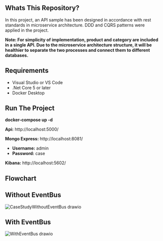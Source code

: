 ## Whats This Repository?

In this project, an API sample has been designed in accordance with rest standards in microservice architecture.
DDD and CQRS patterns were applied in the project.

**Note: For simplicity of implementation, product and category are included in a single API. Due to the microservice architecture structure, it will be healthier to separate the two processes and connect them to different databases.**

## Requirements

* Visual Studio or VS Code
* .Net Core 5 or later
* Docker Desktop

## Run The Project

**docker-compose up -d**

**Api:** http://localhost:5000/

**Mongo Express:** http://localhost:8081/
* **Username:** admin
* **Password:** case

**Kibana:** http://localhost:5602/

## Flowchart

## Without EventBus
![CaseStudyWithoutEventBus drawio](https://user-images.githubusercontent.com/31844234/149674855-ef8c9112-44dc-4b21-aa91-dbcb9b310fac.png)

## With EventBus
![WithEventBus drawio](https://user-images.githubusercontent.com/31844234/149674870-575cabe7-555f-46a2-ae07-310b5a535402.png)
